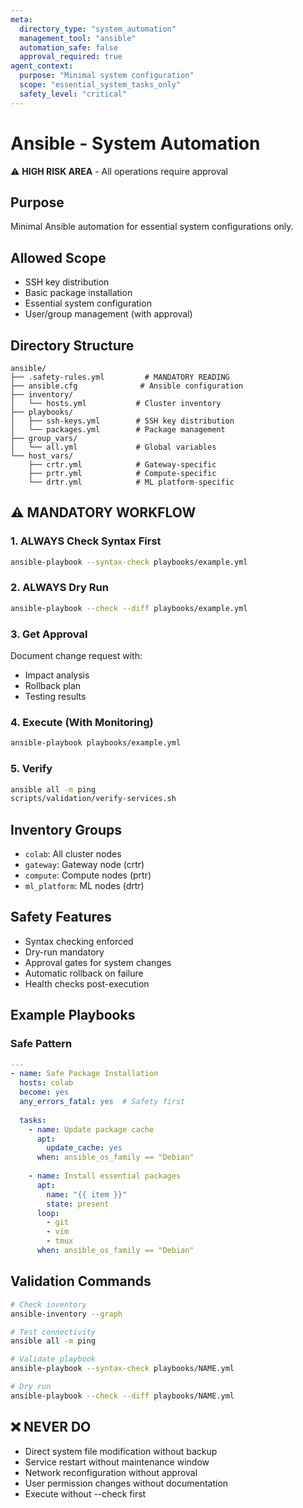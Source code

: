 ```yaml
---
meta:
  directory_type: "system_automation"
  management_tool: "ansible"
  automation_safe: false
  approval_required: true
agent_context:
  purpose: "Minimal system configuration"
  scope: "essential_system_tasks_only"
  safety_level: "critical"
---
```


# Ansible - System Automation

⚠️ **HIGH RISK AREA** - All operations require approval

## Purpose
Minimal Ansible automation for essential system configurations only.

## Allowed Scope
- SSH key distribution
- Basic package installation
- Essential system configuration
- User/group management (with approval)

## Directory Structure
```
ansible/
├── .safety-rules.yml         # MANDATORY READING
├── ansible.cfg              # Ansible configuration
├── inventory/
│   └── hosts.yml           # Cluster inventory
├── playbooks/
│   ├── ssh-keys.yml        # SSH key distribution
│   └── packages.yml        # Package management
├── group_vars/
│   └── all.yml             # Global variables
└── host_vars/
    ├── crtr.yml            # Gateway-specific
    ├── prtr.yml            # Compute-specific
    └── drtr.yml            # ML platform-specific
```

## ⚠️ MANDATORY WORKFLOW

### 1. ALWAYS Check Syntax First
```bash
ansible-playbook --syntax-check playbooks/example.yml
```

### 2. ALWAYS Dry Run
```bash
ansible-playbook --check --diff playbooks/example.yml
```

### 3. Get Approval
Document change request with:
- Impact analysis
- Rollback plan
- Testing results

### 4. Execute (With Monitoring)
```bash
ansible-playbook playbooks/example.yml
```

### 5. Verify
```bash
ansible all -m ping
scripts/validation/verify-services.sh
```

## Inventory Groups
- `colab`: All cluster nodes
- `gateway`: Gateway node (crtr)
- `compute`: Compute nodes (prtr)
- `ml_platform`: ML nodes (drtr)

## Safety Features
- Syntax checking enforced
- Dry-run mandatory
- Approval gates for system changes
- Automatic rollback on failure
- Health checks post-execution

## Example Playbooks

### Safe Pattern
```yaml
---
- name: Safe Package Installation
  hosts: colab
  become: yes
  any_errors_fatal: yes  # Safety first
  
  tasks:
    - name: Update package cache
      apt:
        update_cache: yes
      when: ansible_os_family == "Debian"
      
    - name: Install essential packages
      apt:
        name: "{{ item }}"
        state: present
      loop:
        - git
        - vim
        - tmux
      when: ansible_os_family == "Debian"
```

## Validation Commands
```bash
# Check inventory
ansible-inventory --graph

# Test connectivity
ansible all -m ping

# Validate playbook
ansible-playbook --syntax-check playbooks/NAME.yml

# Dry run
ansible-playbook --check --diff playbooks/NAME.yml
```

## ❌ NEVER DO
- Direct system file modification without backup
- Service restart without maintenance window
- Network reconfiguration without approval
- User permission changes without documentation
- Execute without --check first